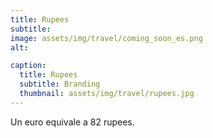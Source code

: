 ```yaml
---
title: Rupees
subtitle: 
image: assets/img/travel/coming_soon_es.png
alt: 

caption:
  title: Rupees
  subtitle: Branding
  thumbnail: assets/img/travel/rupees.jpg
---
```

Un euro equivale a 82 rupees.



